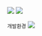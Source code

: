 <img src="https://img.shields.io/badge/ethereum-0094F5?style=for-the-badge&logo=ethereum&logoColor=white"> <img src="https://img.shields.io/badge/solidity-ECD53F?style=for-the-badge&logo=solidity&logoColor=white">

`개발환경`  <img src="https://img.shields.io/badge/Remix Ethereum IDE-4D4D4D?&logoColor=white">
